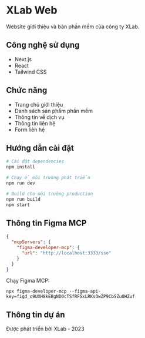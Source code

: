 # XLab Web

Website giới thiệu và bán phần mềm của công ty XLab.

## Công nghệ sử dụng

- Next.js
- React
- Tailwind CSS

## Chức năng

- Trang chủ giới thiệu
- Danh sách sản phẩm phần mềm
- Thông tin về dịch vụ
- Thông tin liên hệ
- Form liên hệ

## Hướng dẫn cài đặt

```bash
# Cài đặt dependencies
npm install

# Chạy ở môi trường phát triển
npm run dev

# Build cho môi trường production
npm run build
npm start
```

## Thông tin Figma MCP

```json
{
  "mcpServers": {
    "figma-developer-mcp": {
      "url": "http://localhost:3333/sse"
    }
  }
}
```

Chạy Figma MCP:
```
npx figma-developer-mcp --figma-api-key=figd_o9UXH8kEBgND0cTSfRFSxLRKsOwZP9CbSZuOHZuf
```


## Thông tin dự án

Được phát triển bởi XLab - 2023